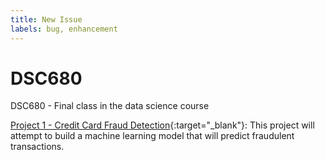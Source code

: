 ```yaml
---
title: New Issue
labels: bug, enhancement
---
```


<!--#
project_1_name=Credit Card Fraud Detection
project_1_description=This project will attempt to build a machine learning model that will predict fraudulent transactions.
$-->

# DSC680
DSC680 - Final class in the data science course

[Project 1 - Credit Card Fraud Detection](Project%201%20-%20Creditcard%20Fraud%20detection/README.md){:target="_blank"}:
This project will attempt to build a machine learning model that will predict fraudulent transactions.
